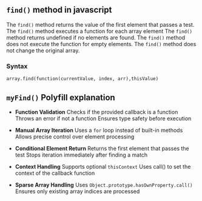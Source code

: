 ## `find()` method in javascript

The `find()` method returns the value of the first element that passes a test.
The `find()` method executes a function for each array element
The `find()` method returns undefined if no elements are found.
The `find()` method does not execute the function for empty elements.
The `find()` method does not change the original array.

### Syntax
`array.find(function(currentValue, index, arr),thisValue)`

## `myFind()` Polyfill explanation

- **Function Validation**
Checks if the provided callback is a function
Throws an error if not a function
Ensures type safety before execution


- **Manual Array Iteration**
Uses a `for` loop instead of built-in methods
Allows precise control over element processing


- **Conditional Element Return**
Returns the first element that passes the test
Stops iteration immediately after finding a match


- **Context Handling**
Supports optional `thisContext`
Uses call() to set the context of the callback function


- **Sparse Array Handling**
Uses `Object.prototype.hasOwnProperty.call()`
Ensures only existing array indices are processed